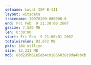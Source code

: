 ```yaml
---
setname: Local ISP B-III
layout: witsdata
tracename: 20070209-080000-0
end: Fri Feb  9 21:30:00 2007
gzsize: 7,526 MB
len: 0:30:00
start: Fri Feb  9 21:00:01 2007
totalwirelen: 93,672 MB
pkts: 184 million
size: 13,231 MB
md5: 86d295b61e5eb4c01866038c9da4bbcb
---
```

